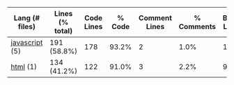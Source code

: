 |Lang (# files)|Lines (% total)|Code Lines|% Code|Comment Lines|% Comments|Blank Lines|% Blank|
| --- | --- | --- | --- | --- | --- | --- | --- |
|[javascript](https://github.com/Agentx1943/APCSp-CreationProject/tree/main/Statistics/javascript/LinesDescending.md) (5)|191 (58.8%)|178|93.2%|2|1.0%|11|5.8%|
|[html](https://github.com/Agentx1943/APCSp-CreationProject/tree/main/Statistics/html/LinesDescending.md) (1)|134 (41.2%)|122|91.0%|3|2.2%|9|6.7%|